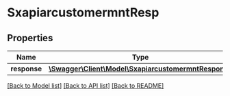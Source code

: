 # SxapiarcustomermntResp

## Properties
Name | Type | Description | Notes
------------ | ------------- | ------------- | -------------
**response** | [**\Swagger\Client\Model\SxapiarcustomermntResponse**](SxapiarcustomermntResponse.md) |  | [optional] 

[[Back to Model list]](../README.md#documentation-for-models) [[Back to API list]](../README.md#documentation-for-api-endpoints) [[Back to README]](../README.md)


